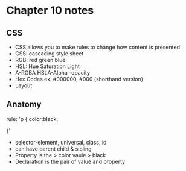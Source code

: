 # Chapter 10 notes
## CSS
- CSS allows you to make rules to change how content is presented
- CSS: cascading style sheet
- RGB: red green blue
- HSL: Hue Saturation Light
- A-RGBA HSLA-Alpha -opacity
- Hex Codes ex. #000000, #000 (shorthand version)
- Layout
## Anatomy 
rule:
'p {
    color:black;

}' 
- selector-element, universal, class, id
- can have parent child & sibling
- Property is the > color vaule > black
- Declaration is the pair of value and property